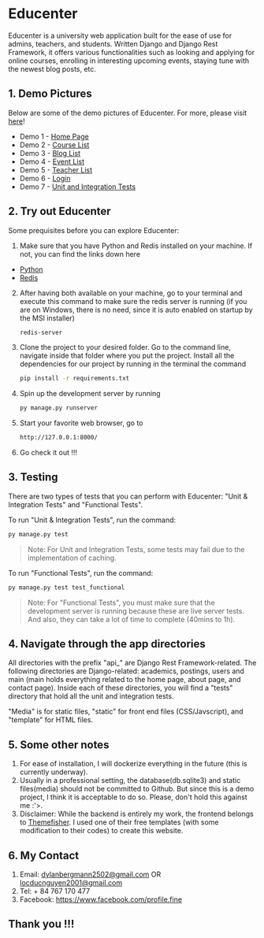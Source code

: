 # Educenter

Educenter is a university web application built for the ease of use for admins, teachers, and students. Written Django and Django Rest Framework, it offers various functionalities such as looking and applying for online courses, enrolling in interesting upcoming events, staying tune with the newest blog posts, etc. 


## 1. Demo Pictures
Below are some of the demo pictures of Educenter. For more, please visit [here]! 

- Demo 1 - [Home Page]
- Demo 2 - [Course List]
- Demo 3 - [Blog List]
- Demo 4 - [Event List]
- Demo 5 - [Teacher List]
- Demo 6 - [Login]
- Demo 7 - [Unit and Integration Tests] 


## 2. Try out Educenter
Some prequisites before you can explore Educenter: 
1. Make sure that you have Python and Redis installed on your machine. If not, you can find the links down here
- [Python]  
- [Redis]
2. After having both available on your machine, go to your terminal and execute this command to make sure the redis server is running (if you are on Windows, there is no need, since it is auto enabled on startup by the MSI installer)
    ```sh
    redis-server
    ```
3. Clone the project to your desired folder. Go to the command line, navigate inside that folder where you put the project. Install all the dependencies for our project by running in the terminal the command 
    ```sh
    pip install -r requirements.txt
    ```
4. Spin up the development server by running 
    ```sh
    py manage.py runserver
    ```
5. Start your favorite web browser, go to 
    ```sh
    http://127.0.0.1:8000/
    ```
6. Go check it out !!! 


## 3. Testing

There are two types of tests that you can perform with Educenter: "Unit & Integration Tests" and "Functional Tests".

To run "Unit & Integration Tests", run the command: 
```sh
py manage.py test
```
>Note: For Unit and Integration Tests, some tests may fail due to the implementation of caching.

To run "Functional Tests", run the command:
```sh
py manage.py test test_functional
```
>Note: For "Functional Tests", you must make sure that the development server is running because these are live server tests. And also, they can take a lot of time to complete (40mins to 1h).  

## 4. Navigate through the app directories

All directories with the prefix "api_" are Django Rest Framework-related. The following directories are Django-related: academics, postings, users and main (main holds everything related to the home page, about page, and contact page). Inside each of these directories, you will find a "tests" directory that hold all the unit and integration tests.

"Media" is for static files, "static" for front end files (CSS/Javscript), and "template" for HTML files.  

## 5. Some other notes

1. For ease of installation, I will dockerize everything in the future (this is currently underway).
2. Usually in a professional setting, the database(db.sqlite3) and static files(media) should not be committed to Github. But since this is a demo project, I think it is acceptable to do so. Please, don't hold this against me :'>.
3. Disclaimer: While the backend is entirely my work, the frontend belongs to [Themefisher](https://themefisher.com/). I used one of their free templates (with some modification to their codes) to create this website. 

## 6. My Contact
1. Email: dylanbergmann2502@gmail.com OR locducnguyen2001@gmail.com
2. Tel: + 84 767 170 477
3. Facebook: https://www.facebook.com/profile.fine
## Thank you !!!



[//]: # (These are reference links used in the body of this note and get stripped out when the markdown processor does its job. There is no need to format nicely because it shouldn't be seen. Thanks SO - http://stackoverflow.com/questions/4823468/store-comments-in-markdown-syntax)
    
   [here]: <https://github.com/DylanBergmann2502/Web-Development/tree/main/python_django/projects/django_educenter/demo_pictures>
   [Home Page]: <https://github.com/DylanBergmann2502/Web-Development/blob/main/python_django/projects/django_educenter/demo_pictures/Demo%201%20-%20Home.png>
   [Course List]: <https://github.com/DylanBergmann2502/Web-Development/blob/main/python_django/projects/django_educenter/demo_pictures/Demo%203%20-%20Course%20List.png>
   [Blog List]: <https://github.com/DylanBergmann2502/Web-Development/blob/main/python_django/projects/django_educenter/demo_pictures/Demo%205%20-%20Blog%20List.png>
   [Event List]: <https://github.com/DylanBergmann2502/Web-Development/blob/main/python_django/projects/django_educenter/demo_pictures/Demo%207%20-%20Event%20List.png>
   [Teacher List]: <https://github.com/DylanBergmann2502/Web-Development/blob/main/python_django/projects/django_educenter/demo_pictures/Demo%209%20-%20Teacher%20List.png>
   [Login]: <https://github.com/DylanBergmann2502/Web-Development/blob/main/python_django/projects/django_educenter/demo_pictures/Demo%2013%20-%20Login.png>
   [Unit and Integration Tests]: <https://github.com/DylanBergmann2502/Web-Development/blob/main/python_django/projects/django_educenter/demo_pictures/unit%2C%20integration%20testing.jpg>
   [Python]: <https://www.python.org/downloads/>
   [Redis]: <https://redis.io/download/>
 